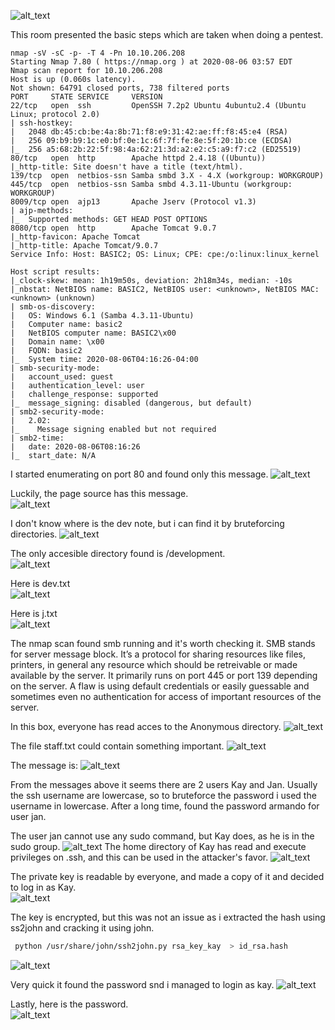 
![alt_text](https://github.com/Alex-Stinga/TryHackMe/blob/master/Great_rooms/Basic_pentest/images/50-1.png)

This room presented the basic steps which are taken when doing a pentest.

```text
nmap -sV -sC -p- -T 4 -Pn 10.10.206.208
Starting Nmap 7.80 ( https://nmap.org ) at 2020-08-06 03:57 EDT
Nmap scan report for 10.10.206.208
Host is up (0.060s latency).
Not shown: 64791 closed ports, 738 filtered ports
PORT     STATE SERVICE     VERSION
22/tcp   open  ssh         OpenSSH 7.2p2 Ubuntu 4ubuntu2.4 (Ubuntu Linux; protocol 2.0)
| ssh-hostkey: 
|   2048 db:45:cb:be:4a:8b:71:f8:e9:31:42:ae:ff:f8:45:e4 (RSA)
|   256 09:b9:b9:1c:e0:bf:0e:1c:6f:7f:fe:8e:5f:20:1b:ce (ECDSA)
|_  256 a5:68:2b:22:5f:98:4a:62:21:3d:a2:e2:c5:a9:f7:c2 (ED25519)
80/tcp   open  http        Apache httpd 2.4.18 ((Ubuntu))
|_http-title: Site doesn't have a title (text/html).
139/tcp  open  netbios-ssn Samba smbd 3.X - 4.X (workgroup: WORKGROUP)
445/tcp  open  netbios-ssn Samba smbd 4.3.11-Ubuntu (workgroup: WORKGROUP)
8009/tcp open  ajp13       Apache Jserv (Protocol v1.3)
| ajp-methods: 
|_  Supported methods: GET HEAD POST OPTIONS
8080/tcp open  http        Apache Tomcat 9.0.7
|_http-favicon: Apache Tomcat
|_http-title: Apache Tomcat/9.0.7
Service Info: Host: BASIC2; OS: Linux; CPE: cpe:/o:linux:linux_kernel

Host script results:
|_clock-skew: mean: 1h19m50s, deviation: 2h18m34s, median: -10s
|_nbstat: NetBIOS name: BASIC2, NetBIOS user: <unknown>, NetBIOS MAC: <unknown> (unknown)
| smb-os-discovery: 
|   OS: Windows 6.1 (Samba 4.3.11-Ubuntu)
|   Computer name: basic2
|   NetBIOS computer name: BASIC2\x00
|   Domain name: \x00
|   FQDN: basic2
|_  System time: 2020-08-06T04:16:26-04:00
| smb-security-mode: 
|   account_used: guest
|   authentication_level: user
|   challenge_response: supported
|_  message_signing: disabled (dangerous, but default)
| smb2-security-mode: 
|   2.02: 
|_    Message signing enabled but not required
| smb2-time: 
|   date: 2020-08-06T08:16:26
|_  start_date: N/A
```

I started enumerating on port 80 and found only this message.
![alt_text](https://github.com/Alex-Stinga/TryHackMe/blob/master/Great_rooms/Basic_pentest/images/50-2.png)

Luckily, the page source has this message.  
![alt_text](https://github.com/Alex-Stinga/TryHackMe/blob/master/Great_rooms/Basic_pentest/images/50-3.png)

I don't know where is the dev note, but i can find it by bruteforcing directories.
![alt_text](https://github.com/Alex-Stinga/TryHackMe/blob/master/Great_rooms/Basic_pentest/images/50-4.png)

The only accesible directory found is /development.  
![alt_text](https://github.com/Alex-Stinga/TryHackMe/blob/master/Great_rooms/Basic_pentest/images/50-5.png)

Here is dev.txt  
![alt_text](https://github.com/Alex-Stinga/TryHackMe/blob/master/Great_rooms/Basic_pentest/images/50-6.png)

Here is j.txt  
![alt_text](https://github.com/Alex-Stinga/TryHackMe/blob/master/Great_rooms/Basic_pentest/images/50-7.png)

The nmap scan found smb running and it's worth checking it.
SMB stands for server message block. It’s a protocol for sharing resources like files, printers, in general any resource which should be retreivable or made available by the server. It primarily runs on port 445 or port 139 depending on the server.
A flaw is using default credentials or easily guessable and sometimes even no authentication for access of important resources of the server.

In this box, everyone has read acces to the Anonymous directory.
![alt_text](https://github.com/Alex-Stinga/TryHackMe/blob/master/Great_rooms/Basic_pentest/images/50-8.png)

The file staff.txt could contain something important.
![alt_text](https://github.com/Alex-Stinga/TryHackMe/blob/master/Great_rooms/Basic_pentest/images/50-9.png)

The message is:
![alt_text](https://github.com/Alex-Stinga/TryHackMe/blob/master/Great_rooms/Basic_pentest/images/50-10.png)

From the messages above it seems there are 2 users Kay and Jan. Usually the ssh username are lowercase, so to bruteforce the password i used the username in lowercase. After a long time, found the password armando for user jan.

The user jan cannot use any sudo command, but Kay does, as he is in the sudo group.
![alt_text](https://github.com/Alex-Stinga/TryHackMe/blob/master/Great_rooms/Basic_pentest/images/50-11.png)
 The home directory of Kay has read and execute privileges on .ssh, and this can be used in the attacker's favor.
![alt_text](https://github.com/Alex-Stinga/TryHackMe/blob/master/Great_rooms/Basic_pentest/images/50-12.png)


The private key is readable by everyone, and made a copy of it and decided to log in as Kay.  
![alt_text](https://github.com/Alex-Stinga/TryHackMe/blob/master/Great_rooms/Basic_pentest/images/50-13.png)

The key is encrypted, but this was not an issue as i extracted the hash using ss2john and cracking it using john.
```bash
 python /usr/share/john/ssh2john.py rsa_key_kay  > id_rsa.hash
```

![alt_text](https://github.com/Alex-Stinga/TryHackMe/blob/master/Great_rooms/Basic_pentest/images/50-14.png)

Very quick it found the password snd i managed to login as kay.
![alt_text](https://github.com/Alex-Stinga/TryHackMe/blob/master/Great_rooms/Basic_pentest/images/50-15.png)

Lastly, here is the password.  
![alt_text](https://github.com/Alex-Stinga/TryHackMe/blob/master/Great_rooms/Basic_pentest/images/50-16.png)










